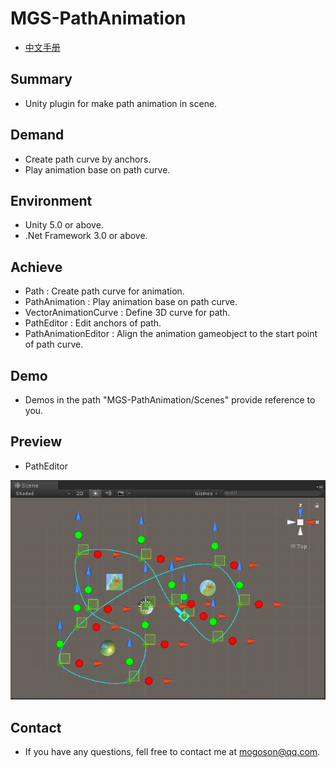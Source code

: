 # MGS-PathAnimation
- [中文手册](./README_ZH.md)

## Summary
- Unity plugin for make path animation in scene.

## Demand
- Create path curve by anchors.
- Play animation base on path curve.

## Environment
- Unity 5.0 or above.
- .Net Framework 3.0 or above.

## Achieve
- Path : Create path curve for animation.
- PathAnimation : Play animation base on path curve.
- VectorAnimationCurve : Define 3D curve for path.
- PathEditor : Edit anchors of path.
- PathAnimationEditor : Align the animation gameobject to the start point of path curve.

## Demo
- Demos in the path "MGS-PathAnimation/Scenes" provide reference to you.

## Preview
- PathEditor

![PathEditor](./Attachments/PathEditor.png)

## Contact
- If you have any questions, fell free to contact me at mogoson@qq.com.
